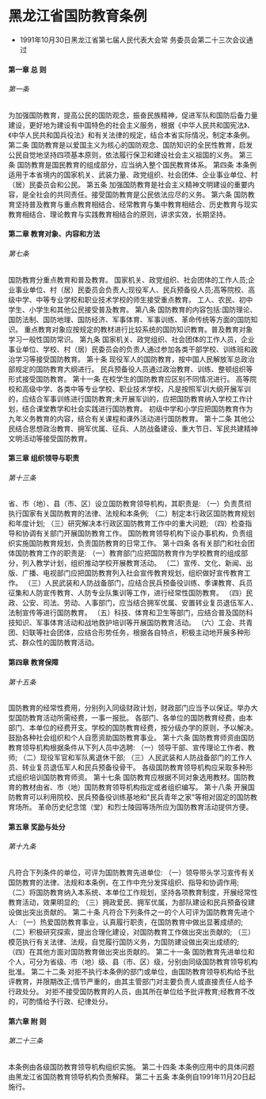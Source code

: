 # 黑龙江省国防教育条例

- 1991年10月30日黑龙江省第七届人民代表大会常
务委员会第二十三次会议通过

<!-- INFO END -->

#### 第一章 总 则

###### 第一条

为加强国防教育，提高公民的国防观念，振奋民族精神，促进军队和国防后备力量建设，更好地为建设有中国特色的社会主义服务，根据《中华人民共和国宪法》、《中华人民共和国兵役法》和有关法律的规定，结合本省实际情况，制定本条例。 第二条 国防教育是以爱国主义为核心的国防观念、国防知识的全民性教育，启发公民自觉地坚持四项基本原则，依法履行保卫和建设社会主义祖国的义务。 第三条 国防教育是国民教育的组成部分，应当纳入整个国民教育体系。 第四条 本条例适用于本省境内的国家机关、武装力量、政党组织、社会团体、企业事业单位、村（居）民委员会和公民。 第五条 加强国防教育是社会主义精神文明建设的重要内容，是全社会的共同责任。接受国防教育是公民依法应尽的义务。 第六条 国防教育坚持普及教育与重点教育相结合、经常教育与集中教育相结合、历史教育与现实教育相结合、理论教育与实践教育相结合的原则，讲求实效，长期坚持。

#### 第二章 教育对象、内容和方法

###### 第七条

国防教育分重点教育和普及教育。 国家机关、政党组织、社会团体的工作人员;企业事业单位、村（居）民委员会负责人;现役军人、民兵预备役人员;高等院校、高级中学、中等专业学校和职业技术学校的师生接受重点教育。 工人、农民、初中学生、小学生和其他公民接受普及教育。 第八条 国防教育的内容包括:国防理论、国防法制、国防地理、国防经济、军事体育、军事训练、革命传统等方面的国防知识。 重点教育对象应按规定的教材进行比较系统的国防知识教育。普及教育对象学习一般性国防常识。 第九条 国家机关、政党组织、社会团体的工作人员，企业事业单位、学校、村（居）民委员会的负责人通过参加各类干部学校、训练班和政治学习等接受国防教育。 第十条 现役军人的国防教育，按中国人民解放军总政治部规定的国防教育大纲进行。 民兵预备役人员通过政治教育、训练、整顿组织等形式接受国防教育。 第十一条 在校学生的国防教育应区别不同情况进行。 高等院校和高级中学、各类中等专业学校、职业技术学校，凡是按照军训大纲开展军训的，应结合军事训练进行国防教育;未开展军训的，应把国防教育纳入学校工作计划，结合课堂教学和社会实践进行国防教育。 初级中学和小学应把国防教育作为九年义务教育的内容，结合有关课程和课外活动进行国防教育。 第十二条 其他公民结合思想政治教育、拥军优属、征兵、人防战备建设、重大节日、军民共建精神文明活动等接受国防教育。

#### 第三章 组织领导与职责

###### 第十三条

省、市（地）、县（市、区）设立国防教育领导机构，其职责是: （一）负责贯彻执行国家有关国防教育的法律、法规和本条例; （二）制定本行政区国防教育规划和年度计划; （三）研究解决本行政区国防教育工作中的重大问题; （四）检查指导和协调有关部门开展国防教育工作。 国防教育领导机构下设办事机构，负责组织实施国防教育规划，负责国防教育的日常工作。 第十四条 各有关部门和社会团体国防教育工作的职责是: （一）教育部门应把国防教育作为学校教育的组成部分，列入教学计划，组织推动学校开展教育活动。 （二）宣传、文化、新闻、出版、广播、电视部门应把国防教育列入社会宣传教育规划，组织做好宣传教育工作。 （三）人民武装和人防战备部门，应结合民兵预备役训练、季课教育、兵员征集和人防宣传教育、人防专业队集训等工作，进行经常性国防教育。 （四）民政、公安、司法、劳动、人事部门，应当结合拥军优属、安置转业复员退伍军人、法制宣传等进行国防教育。 （五）科技、体育和卫生等部门，应结合普及国防科技知识、军事体育活动和战地救护培训等开展国防教育活动。 （六）工会、共青团、妇联等社会团体，应结合形势任务，根据各自特点，积极主动地开展多种形式、群众性的国防教育活动。

#### 第四章 教育保障

###### 第十五条

国防教育的经常性费用，分别列入同级财政计划，财政部门应当予以保证。举办大型国防教育活动所需经费，一事一报批。 各部门、各单位的国防教育经费，由本部门、本单位的经费开支。学校的国防教育经费，按分级办学的原则，予以解决。鼓励各种社会组织和个人自愿资助国防教育事业。 第十六条 国防教育师资由国防教育领导机构根据条件从下列人员中选聘: （一）领导干部、宣传理论工作者、教师; （二）现役军官和军队离退休干部; （三）人民武装和人防战备部门的工作人员、转业复员退伍军人和民兵预备役骨干。 各级国防教育领导机构应采取多种形式组织培训国防教育师资。 第十七条 国防教育应根据不同对象选用教材。国防教育的教材由省、市（地）国防教育领导机构指定或者组织编写。 第十八条 开展国防教育可以利用院校、民兵预备役训练基地和"民兵青年之家"等相对固定的国防教育场所。 革命历史纪念馆（堂）和烈士陵园等场所应为国防教育活动提供方便。

#### 第五章 奖励与处分

###### 第十九条

凡符合下列条件的单位，可评为国防教育先进单位: （一）领导带头学习宣传有关国防教育的法律、法规和本条例，在工作中充分发挥组织、指导和协调作用; （二）将国防教育纳入本系统、本单位工作规划，坚持各项教育制度，开展经常性教育活动，效果明显的; （三）拥政爱民、拥军优属，为部队建设和民兵预备役建设做出突出贡献的。 第二十条 凡符合下列条件之一的个人可评为国防教育先进个人: （一）热爱国防教育事业，认真履行职责，在国防教育中做出显著成绩的; （二）积极研究探索，提出合理化建设，对国防教育工作做出突出贡献的; （三）模范执行有关法律、法规，自觉履行国防义务，为国防建设做出突出成绩的; （四）在其他方面对国防教育做出突出贡献的。 第二十一条 国防教育先进单位和个人，可分为省级、市（地）级、县（市、区）级，分别由同级国防教育领导机构批准。 第二十二条 对拒不执行本条例的部门或单位，由国防教育领导机构给予批评教育，并限期改正;情节严重的，由其主管部门对主要负责人或直接责任人给予行政处分。 对拒不接受国防教育的人员，由其所在单位给予批评教育;经教育不改的，可酌情给予行政、纪律处分。

#### 第六章 附 则

###### 第二十三条

本条例由各级国防教育领导机构组织实施。 第二十四条 本条例应用中的具体问题由黑龙江省国防教育领导机构负责解释。 第二十五条 本条例自1991年11月20日起施行。
